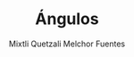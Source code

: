 ---
title: "Ángulos"
year: 2020
thumbnail: "assets/img/Logo-ommags.png"
topic: "Geometría"
file: "assets/pdf/Material/Ángulos.pdf"
author: "Mixtli Quetzali Melchor Fuentes"
level: "Básico"
alttext: "Como los buenos libros, empezamos con dos líneas."
---